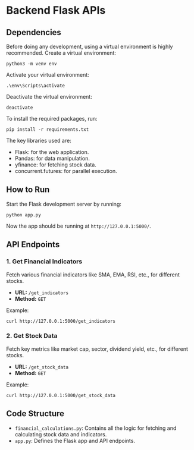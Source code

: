 # Backend Flask APIs

## Dependencies

Before doing any development, using a virtual environment is highly recommended. 
Create a virtual environment:

```
python3 -m venv env
```

Activate your virtual environment:

```
.\env\Scripts\activate
```

Deactivate the virtual environment:

```
deactivate
```

To install the required packages, run:

```
pip install -r requirements.txt
```

The key libraries used are:

- Flask: for the web application.
- Pandas: for data manipulation.
- yfinance: for fetching stock data.
- concurrent.futures: for parallel execution.

## How to Run

Start the Flask development server by running:

```
python app.py
```

Now the app should be running at `http://127.0.0.1:5000/`.

## API Endpoints

### 1. Get Financial Indicators

Fetch various financial indicators like SMA, EMA, RSI, etc., for different stocks.

- **URL:** `/get_indicators`
- **Method:** `GET`

Example:

```
curl http://127.0.0.1:5000/get_indicators
```

### 2. Get Stock Data

Fetch key metrics like market cap, sector, dividend yield, etc., for different stocks.

- **URL:** `/get_stock_data`
- **Method:** `GET`

Example:

```
curl http://127.0.0.1:5000/get_stock_data
```

## Code Structure

- `financial_calculations.py`: Contains all the logic for fetching and calculating stock data and indicators.
- `app.py`: Defines the Flask app and API endpoints.